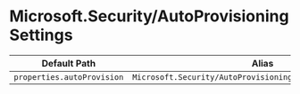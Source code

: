 # Microsoft.Security/AutoProvisioningSettings

| Default Path | Alias |
|---|---|
| `properties.autoProvision` | `Microsoft.Security/AutoProvisioningSettings/autoProvision` |

